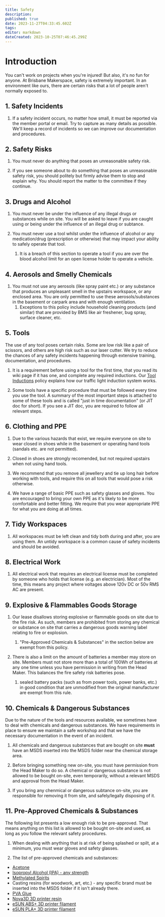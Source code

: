 ```yaml
---
title: Safety
description: 
published: true
date: 2023-11-27T04:33:45.602Z
tags: 
editor: markdown
dateCreated: 2023-10-25T07:46:45.299Z
---
```


# Introduction
You can't work on projects when you're injured! But also, it's no fun for anyone. At Brisbane Makerspace, safety is extremely important. In an environment like ours, there are certain risks that a lot of people aren't normally exposed to.

## 1. Safety Incidents
1. If a safety incident occurs, no matter how small, it must be reported via the member portal or email. Try to capture as many details as possible. We'll keep a record of incidents so we can improve our documentation and procedures.

## 2. Safety Risks
1. You must never do anything that poses an unreasonable safety risk.

2. If you see someone about to do something that poses an unreasonable safety risk, you should politely but firmly advise them to stop and explain why. You should report the matter to the committee if they continue.

## 3. Drugs and Alcohol
1. You must never be under the influence of any illegal drugs or substances while on site. You will be asked to leave if you are caught using or being under the influence of an illegal drug or subtance.

2. You must never use a tool whilst under the influence of alcohol or any medication/drug (prescription or otherwise) that may impact your ability to safely operate that tool.
  	1. It is a breach of this section to operate a tool if you are over the blood alcohol limit for an open license holder to operate a vehicle.

## 4. Aerosols and Smelly Chemicals
1. You must not use any aerosols (like spray paint etc.) or any substance that produces an unpleasant smell in the upstairs workspace, or any enclosed area. You are only permitted to use these aerosols/substances in the basement or carpark area and with enough ventilation.
	1. Exceptions to this policy include household cleaning products (and similar) that are provided by BMS like air freshener, bug spray, surface cleaner, etc.

## 5. Tools
The use of any tool poses certain risks. Some are low risk like a pair of scissors, and others are high risk such as our laser cutter. We try to reduce the chances of any safety incidents happening through extensive training, documentation, and procedures.

1. It is a requirement before using a tool for the first time, that you read its wiki page if it has one, and complete any required inductions. Our [Tool Inductions](/policies/inductions) policy explains how our traffic light induction system works.

2. Some tools have a specific procedure that must be followed every time you use the tool. A summary of the most important steps is attached to some of these tools and is called "just in time documentation" (or JIT doc for short). If you see a JIT doc, you are required to follow all relevant steps.

## 6. Clothing and PPE
1. Due to the various hazards that exist, we require everyone on site to wear closed in shoes while in the basement or operating hand tools (sandals etc. are not permitted).

2. Closed in shoes are strongly recomended, but not required upstairs when not using hand tools.

3. We recommend that you remove all jewellery and tie up long hair before working with tools, and require this on all tools that would pose a risk otherwise.

4. We have a range of basic PPE such as safety glasses and gloves. You are encouraged to bring your own PPE as it's likely to be more comfortable and better fitting. We require that you wear appropriate PPE for what you are doing at all times.

## 7. Tidy Workspaces
1. All workspaces must be left clean and tidy both during and after, you are using them. An untidy workspace is a common cause of safety incidents and should be avoided.

## 8. Electrical Work
1. All electrical work that requires an electrical license must be completed by someone who holds that license (e.g. an electrician). Most of the time, this means any project where voltages above 120v DC or 50v RMS AC are present.

## 9. Explosive & Flammables Goods Storage
1. Our lease disallows storing explosive or flammable goods on site due to the fire risk. As such, members are prohibited from storing any chemical or substance on site that carries a dangerous goods warning label relating to fire or explosion.
	1. "Pre-Approved Chemicals & Substances" in the section below are exempt from this policy.

2. There is also a limit on the amount of batteries a member may store on site. Members must not store more than a total of 100Wh of batteries at any one time unless you have permission in writing from the Head Maker. This balances the fire safety risk batteries pose.
	1. sealed battery packs (such as from power tools, power banks, etc.) in good condition that are unmodified from the original manufacturer are exempt from this rule.

## 10. Chemicals & Dangerous Substances
Due to the nature of the tools and resources available, we sometimes have to deal with chemicals and dangerous substances. We have requirements in place to ensure we maintain a safe workshop and that we have the necessary documentation in the event of an incident.

1. All chemicals and dangerous substances that are bought on site **must** have an MSDS inserted into the MSDS folder near the chemical storage area.

2. Before bringing something new on-site, you must have permission from the Head Maker to do so. A chemical or dangerous substance is not allowed to be bought on-site, even temporarily, without a relevant MSDS and approval from the Head Maker.

3. If you bring any chenmical or dangerous subtance on-site, you are responsible for removing it from site, and safely/legally disposing of it.

## 11. Pre-Approved Chemicals & Substances
The following list presents a low enough risk to be pre-approved. That means anything on this list is allowed to be bought on-site and used, as long as you follow the relevant safety procedures.

1. When dealing with anything that is at risk of being splashed or spilt, at a minimum, you must wear gloves and safety glasses.

2. The list of pre-approved chemicals and substances:

* [Acetone](/msds/diggers_acetone.pdf)
* [Isopropyl Alcohol (IPA) - any strength](/msds/sydney_solvents_ipa_sds.pdf)
* [Methylated Spirits](/msds/diggers_methylated_spirits.pdf)
* Casting resins (for woodwork, art, etc.) - any specific brand must be inserted into the MSDS folder if it isn't already there.
* [PVA Glue](/msds/j_burrows_&_studymate_pva_glue_sds.pdf)
* [Nova3D 3D printer resin](/msds/405nm_resin.pdf)
* [eSUN ABS+ 3D printer filament](/msds/esun_abs_plus_filament.pdf)
* [eSUN PLA+ 3D printer filament](/msds/esun_pla_plus_filament.pdf)
